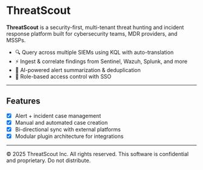 # ThreatScout

**ThreatScout** is a security-first, multi-tenant threat hunting and incident response platform built for cybersecurity teams, MDR providers, and MSSPs.

- 🔍 Query across multiple SIEMs using KQL with auto-translation
- ⚡ Ingest & correlate findings from Sentinel, Wazuh, Splunk, and more
- 🧠 AI-powered alert summarization & deduplication
- 🔐 Role-based access control with SSO

---

## Features

- [x] Alert + incident case management
- [x] Manual and automated case creation
- [x] Bi-directional sync with external platforms
- [x] Modular plugin architecture for integrations

---

© 2025 ThreatScout Inc. All rights reserved.
This software is confidential and proprietary. Do not distribute.
